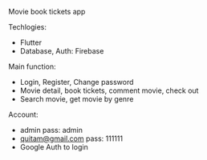 Movie book tickets app

Techlogies:
- Flutter
- Database, Auth: Firebase


Main function:
- Login, Register, Change password
- Movie detail, book tickets, comment movie, check out
- Search movie, get movie by genre

Account:
- admin               pass: admin
- quitam@gmail.com    pass: 111111
- Google Auth to login
